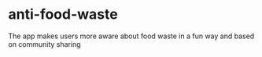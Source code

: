 # anti-food-waste
The app makes users more aware about food waste in a fun way and based on community sharing
